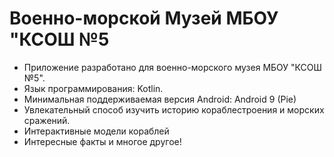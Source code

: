 # Военно-морской Музей МБОУ "КСОШ №5
+ Приложение разработано для военно-морского музея МБОУ "КСОШ №5".
+ Язык программирования: Kotlin.
+ Минимальная поддерживаемая версия Android: Android 9 (Pie)
+ Увлекательный способ изучить историю кораблестроения и морских сражений.
+ Интерактивные модели кораблей
+ Интересные факты и многое другое!

